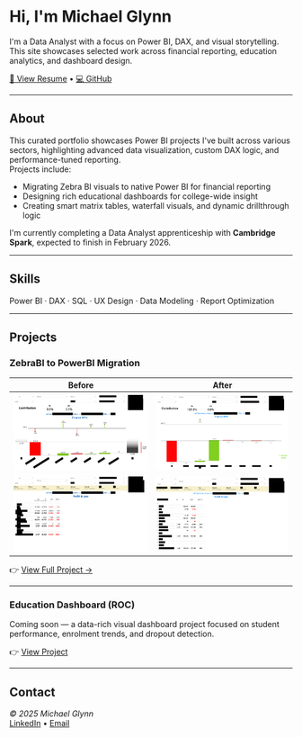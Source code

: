 # Hi, I'm Michael Glynn

I'm a Data Analyst with a focus on Power BI, DAX, and visual storytelling.  
This site showcases selected work across financial reporting, education analytics, and dashboard design.

[📄 View Resume](./resume-michael-glynn.pdf) • [💻 GitHub](https://github.com/michaelglynn-PROJECT-REPO)

---

## About

This curated portfolio showcases Power BI projects I've built across various sectors, highlighting advanced data visualization, custom DAX logic, and performance-tuned reporting.  
Projects include:
- Migrating Zebra BI visuals to native Power BI for financial reporting
- Designing rich educational dashboards for college-wide insight
- Creating smart matrix tables, waterfall visuals, and dynamic drillthrough logic

I'm currently completing a Data Analyst apprenticeship with **Cambridge Spark**, expected to finish in February 2026.

---

## Skills

Power BI · DAX · SQL · UX Design · Data Modeling · Report Optimization

---

## Projects

### ZebraBI to PowerBI Migration

| Before | After |
|--------|-------|
| ![Before Waterfall](./assets/images/finance_before_waterfall_thumb.png) | ![After Waterfall](./assets/images/finance_after_waterfall_thumb.png) |
| ![Before Matrix](./assets/images/finance_before_matrix_thumb.png) | ![After Matrix](./assets/images/finance_after_matrix_thumb.png) |

👉 [View Full Project →](./projects/finance-zebrabi/)

---

### Education Dashboard (ROC)

Coming soon — a data-rich visual dashboard project focused on student performance, enrolment trends, and dropout detection.

👉 [View Project](./projects/mis-dashboard)

---

## Contact

_© 2025 Michael Glynn_  
[LinkedIn](https://linkedin.com/in/yourprofile) • [Email](mailto:michaelglynn@hotmail.com)
